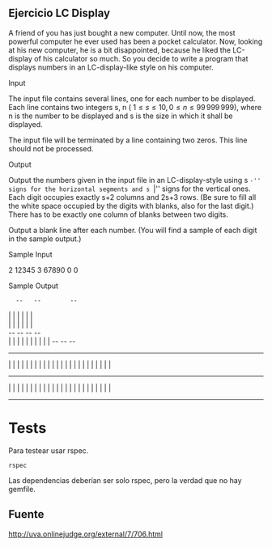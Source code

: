 ## Ejercicio LC Display

A friend of you has just bought a new computer. Until now, the most powerful computer he ever used has been a pocket calculator. Now, looking at his new computer, he is a bit disappointed, because he liked the LC-display of his calculator so much. So you decide to write a program that displays numbers in an LC-display-like style on his computer.

Input 

The input file contains several lines, one for each number to be displayed. Each line contains two integers s, n ( $1 \le s \le 10, 0 \le n \le 99\,999\,999$), where n is the number to be displayed and s is the size in which it shall be displayed.

The input file will be terminated by a line containing two zeros. This line should not be processed.

Output 

Output the numbers given in the input file in an LC-display-style using s ``-'' signs for the horizontal segments and s ``|'' signs for the vertical ones. Each digit occupies exactly s+2 columns and 2s+3 rows. (Be sure to fill all the white space occupied by the digits with blanks, also for the last digit.) There has to be exactly one column of blanks between two digits.

Output a blank line after each number. (You will find a sample of each digit in the sample output.)

Sample Input 

2 12345
3 67890
0 0

Sample Output 

      --   --        --  
   |    |    | |  | |    
   |    |    | |  | |    
      --   --   --   --  
   | |       |    |    | 
   | |       |    |    | 
      --   --        --  

 ---   ---   ---   ---   ---  
|         | |   | |   | |   | 
|         | |   | |   | |   | 
|         | |   | |   | |   | 
 ---         ---   ---        
|   |     | |   |     | |   | 
|   |     | |   |     | |   | 
|   |     | |   |     | |   | 
 ---         ---   ---   ---   

# Tests

Para testear usar rspec.

    rspec

Las dependencias deberían ser solo rspec, pero la verdad que no hay
gemfile.

## Fuente

http://uva.onlinejudge.org/external/7/706.html
